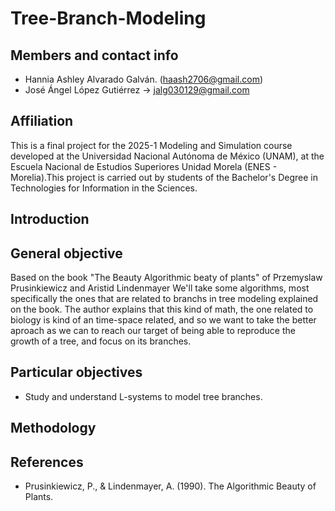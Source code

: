 # Tree-Branch-Modeling

## Members and contact info

* Hannia Ashley Alvarado Galván. (haash2706@gmail.com)
* José Ángel López Gutiérrez -> jalg030129@gmail.com

## Affiliation
This is a final project for the 2025-1 Modeling and Simulation course developed at the Universidad Nacional Autónoma de México (UNAM), at the Escuela Nacional de Estudios Superiores Unidad Morela (ENES - Morelia).This project is carried out by students of the Bachelor's Degree in Technologies for Information in the Sciences.

## Introduction

  
## General objective
Based on the book "The Beauty Algorithmic beaty of plants" of Przemyslaw Prusinkiewicz and Aristid Lindenmayer We'll take some algorithms, most specifically the ones that are related to branchs in tree modeling explained on the book. The author explains that this kind of math, the one related to biology is kind of an time-space related, and so we want to take the better aproach as we can to reach our target of being able to reproduce the growth of a tree, and focus on its branches.
## Particular objectives

* Study and understand L-systems to model tree branches.

## Methodology

## References

* Prusinkiewicz, P., & Lindenmayer, A. (1990). The Algorithmic Beauty of Plants.
